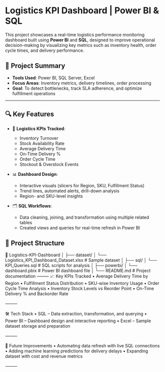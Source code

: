 # Logistics KPI Dashboard | Power BI & SQL

This project showcases a real-time logistics performance monitoring dashboard built using **Power BI** and **SQL**, designed to improve operational decision-making by visualizing key metrics such as inventory health, order cycle times, and delivery performance.

## 📌 Project Summary

- **Tools Used**: Power BI, SQL Server, Excel
- **Focus Areas**: Inventory metrics, delivery timelines, order processing
- **Goal**: To detect bottlenecks, track SLA adherence, and optimize fulfillment operations

---

## 🔍 Key Features

- 🚚 **Logistics KPIs Tracked**:
  - Inventory Turnover
  - Stock Availability Rate
  - Average Delivery Time
  - On-Time Delivery %
  - Order Cycle Time
  - Stockout & Overstock Events

- 📊 **Dashboard Design**:
  - Interactive visuals (slicers for Region, SKU, Fulfillment Status)
  - Trend lines, automated alerts, drill-down analysis
  - Region- and SKU-level insights

- 🗂️ **SQL Workflows**:
  - Data cleaning, joining, and transformation using multiple related tables
  - Created views and queries for real-time refresh in Power BI

## 📁 Project Structure
📂 Logistics-KPI-Dashboard
│
├── dataset/
│   └── Logistics_KPI_Dashboard_Dataset.xlsx   # Sample dataset
│
├── sql/
│   └── KPI_Queries.sql                  # SQL scripts for analysis
│
├── powerbi/
│   └── dashboard.pbix                         # Power BI dashboard file
│
└── README.md                                  # Project documentation
⸻
📈 Key KPIs Tracked
	•	Average Delivery Time by Region
	•	Fulfillment Status Distribution
	•	SKU-wise Inventory Usage
	•	Order Cycle Time Analysis
	•	Inventory Stock Levels vs Reorder Point
	•	On-Time Delivery % and Backorder Rate

⸻

🛠️ Tech Stack
	•	SQL – Data extraction, transformation, and querying
	•	Power BI – Dashboard design and interactive reporting
	•	Excel – Sample dataset storage and preparation

⸻

🚀 Future Improvements
	•	Automating data refresh with live SQL connections
	•	Adding machine learning predictions for delivery delays
	•	Expanding dataset with cost and revenue metrics

⸻

